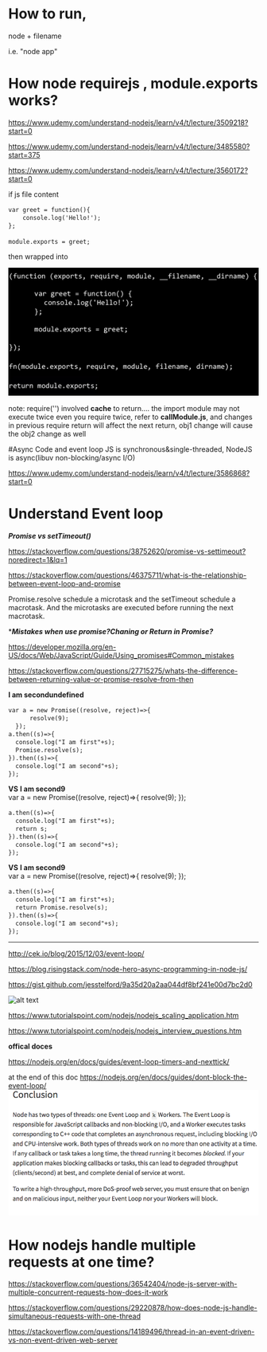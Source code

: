 # How to run,
node + filename

i.e. "node app"

# How node requirejs , module.exports works?
https://www.udemy.com/understand-nodejs/learn/v4/t/lecture/3509218?start=0

https://www.udemy.com/understand-nodejs/learn/v4/t/lecture/3485580?start=375

https://www.udemy.com/understand-nodejs/learn/v4/t/lecture/3560172?start=0

if js file content
  
    var greet = function(){
        console.log('Hello!');
    };
    
    module.exports = greet;

then wrapped into

![alt text](https://raw.githubusercontent.com/PeaceUCR/NodeJSPractice/master/wrap.png)

note: require('') involved **cache** to return.... the import module may not execute twice even you require twice, refer to **callModule.js**, and changes in previous require return will affect the next return, obj1 change will cause the obj2 change as well

#Async Code and event loop
JS is synchronous&single-threaded, NodeJS is async(libuv non-blocking/async I/O)

https://www.udemy.com/understand-nodejs/learn/v4/t/lecture/3586868?start=0

# Understand Event loop

***Promise vs setTimeout()***

https://stackoverflow.com/questions/38752620/promise-vs-settimeout?noredirect=1&lq=1

https://stackoverflow.com/questions/46375711/what-is-the-relationship-between-event-loop-and-promise

Promise.resolve schedule a microtask and the setTimeout schedule a macrotask. And the microtasks are executed before running the next macrotask.

****Mistakes when use promise?Chaning or Return in Promise?***

https://developer.mozilla.org/en-US/docs/Web/JavaScript/Guide/Using_promises#Common_mistakes

https://stackoverflow.com/questions/27715275/whats-the-difference-between-returning-value-or-promise-resolve-from-then

**I am secondundefined**  

    var a = new Promise((resolve, reject)=>{
	      resolve(9);
      });
    a.then((s)=>{
      console.log("I am first"+s);
      Promise.resolve(s);
    }).then((s)=>{
      console.log("I am second"+s);
    });
    
**VS**
**I am second9**     
    var a = new Promise((resolve, reject)=>{
	      resolve(9);
    });

    a.then((s)=>{
      console.log("I am first"+s);
      return s;
    }).then((s)=>{
      console.log("I am second"+s);
    });
**VS**
**I am second9**     
    var a = new Promise((resolve, reject)=>{
      resolve(9);
    });

    a.then((s)=>{
      console.log("I am first"+s);
      return Promise.resolve(s);
    }).then((s)=>{
      console.log("I am second"+s);
    });
    
        
        
  
-------------------------------------------------------------------------------------------

http://cek.io/blog/2015/12/03/event-loop/

https://blog.risingstack.com/node-hero-async-programming-in-node-js/

https://gist.github.com/jesstelford/9a35d20a2aa044df8bf241e00d7bc2d0


![alt text](http://cek.io/images/event-loop/loupe.gif)


https://www.tutorialspoint.com/nodejs/nodejs_scaling_application.htm

https://www.tutorialspoint.com/nodejs/nodejs_interview_questions.htm

**offical doces**

https://nodejs.org/en/docs/guides/event-loop-timers-and-nexttick/

at the end of this doc
https://nodejs.org/en/docs/guides/dont-block-the-event-loop/
![alt text](https://github.com/PeaceUCR/NodeJSPractice/blob/master/threads.png?raw=true)

# How nodejs handle multiple requests at one time?

https://stackoverflow.com/questions/36542404/node-js-server-with-multiple-concurrent-requests-how-does-it-work

https://stackoverflow.com/questions/29220878/how-does-node-js-handle-simultaneous-requests-with-one-thread

https://stackoverflow.com/questions/14189496/thread-in-an-event-driven-vs-non-event-driven-web-server





